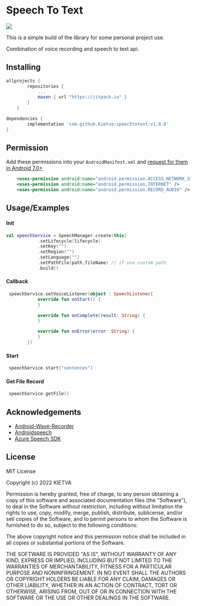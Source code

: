 
# Speech To Text
[![](https://jitpack.io/v/kietva/speechtotext.svg)](https://jitpack.io/#kietva/speechtotext)

This is a simple build of the library for some personal project use.

Combination of voice recording and speech to text api.


## Installing
```gradle
allprojects {
        repositories {
            ...
            maven { url "https://jitpack.io" }
        }
    }
```

```gradle
dependencies {
        implementation 'com.github.kietva:speechtotext:v1.0.0'
}
```
## Permission
Add these permissions into your `AndroidManifest.xml` and [request for them in Android 7.0+](https://developer.android.com/training/permissions/requesting.html)
```xml
    <uses-permission android:name="android.permission.ACCESS_NETWORK_STATE" />
    <uses-permission android:name="android.permission.INTERNET" />
    <uses-permission android:name="android.permission.RECORD_AUDIO" />
```
## Usage/Examples
#### Init
```kotlin
val speechService = SpeechManager.create(this)
            .setLifecycle(lifecycle)
            .setKey("")
            .setRegion("")
            .setLanguage("")
            .setPathFile(path,fileName) // if use custom path
            .build()
```
#### Callback
```kotlin
 speechService.setVoiceListener(object : SpeechListener{
            override fun onStart() {
            }

            override fun onComplete(result: String) {
            }

            override fun onError(error: String) {
            }
        })
```
#### Start
```kotlin
 speechService.start("sentences")
```

#### Get File Record
```kotlin
 speechService.getFile()
```


## Acknowledgements

 - [Android-Wave-Recorder](https://github.com/squti/Android-Wave-Recorder)
 - [Androidspeech](https://github.com/mozilla/androidspeech)
 - [Azure Speech SDK](https://github.com/Azure-Samples/cognitive-services-speech-sdk)


## License

MIT License

Copyright (c) 2022 KIETVA

Permission is hereby granted, free of charge, to any person obtaining a copy
of this software and associated documentation files (the "Software"), to deal
in the Software without restriction, including without limitation the rights
to use, copy, modify, merge, publish, distribute, sublicense, and/or sell
copies of the Software, and to permit persons to whom the Software is
furnished to do so, subject to the following conditions:

The above copyright notice and this permission notice shall be included in all
copies or substantial portions of the Software.

THE SOFTWARE IS PROVIDED "AS IS", WITHOUT WARRANTY OF ANY KIND, EXPRESS OR
IMPLIED, INCLUDING BUT NOT LIMITED TO THE WARRANTIES OF MERCHANTABILITY,
FITNESS FOR A PARTICULAR PURPOSE AND NONINFRINGEMENT. IN NO EVENT SHALL THE
AUTHORS OR COPYRIGHT HOLDERS BE LIABLE FOR ANY CLAIM, DAMAGES OR OTHER
LIABILITY, WHETHER IN AN ACTION OF CONTRACT, TORT OR OTHERWISE, ARISING FROM,
OUT OF OR IN CONNECTION WITH THE SOFTWARE OR THE USE OR OTHER DEALINGS IN THE
SOFTWARE.

